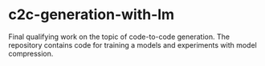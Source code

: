 # c2c-generation-with-lm
Final qualifying work on the topic of code-to-code generation. The repository contains code for training a models and experiments with model compression.
